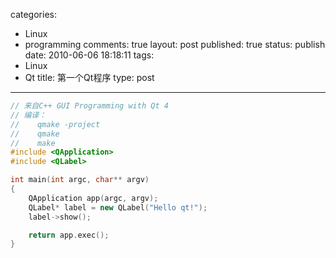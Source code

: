 categories: 
  - Linux
  - programming
comments: true
layout: post
published: true
status: publish
date: 2010-06-06 18:18:11
tags: 
  - Linux
  - Qt
title: 第一个Qt程序
type: post
---


```cpp
// 来自C++ GUI Programming with Qt 4
// 编译：
//    qmake -project
//    qmake
//    make
#include <QApplication>
#include <QLabel>

int main(int argc, char** argv)
{
    QApplication app(argc, argv);
    QLabel* label = new QLabel("Hello qt!");
    label->show();

    return app.exec();
}
```
